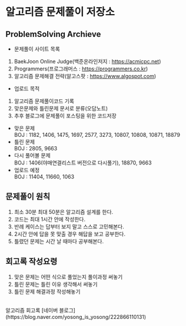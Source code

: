 # 알고리즘 문제풀이 저장소
## ProblemSolving Archieve
- 문제풀이 사이트 목록<br>
1) BaekJoon Online Judge(백준온라인저지 : https://acmicpc.net)<br>
2) Programmers(프로그래머스 : https://programmers.co.kr)<br>
3) 알고리즘 문제해결 전략(알고스팟 : https://www.algospot.com)<br>
- 업로드 목적<br>
1) 알고리즘 문제풀이코드 기록<br>
2) 맞은문제와 틀린문제 문서로 분류(오답노트)<br>
3) 추후 블로그에 문제풀이 포스팅을 위한 코드저장<br>
- 맞은 문제<br>
BOJ : 1182, 1406, 1475, 1697, 2577, 3273, 10807, 10808, 10871, 18879<br>
- 틀린 문제<br>
BOJ : 2805, 9663<br>
- 다시 풀어볼 문제<br>
BOJ : 1406(야매연결리스트 버전으로 다시풀기), 18870, 9663<br>
- 업로드 예정<br>
BOJ : 11404, 11660, 1063<br>
## 문제풀이 원칙
1) 최소 30분 최대 50분은 알고리즘 설계를 한다.<br>
2) 코드는 최대 1시간 안에 작성한다.<br>
3) 반례 케이스는 답부터 보지 말고 스스로 고민해본다.<br>
4) 2시간 안에 답을 못 맞출 경우 해답을 보고 공부한다.<br>
5) 틀렸던 문제는 시간 날 때마다 공부해본다.<br>
## 회고록 작성요령
1) 맞은 문제는 어떤 식으로 풀었는지 풀이과정 써놓기<br>
2) 틀린 문제는 틀린 이유 생각해서 써놓기<br>
3) 틀린 문제 해결과정 작성해놓기<br>
<br>
알고리즘 회고록 [네이버 블로그](https://blog.naver.com/yosong_is_yosong/222866110131)<br>
